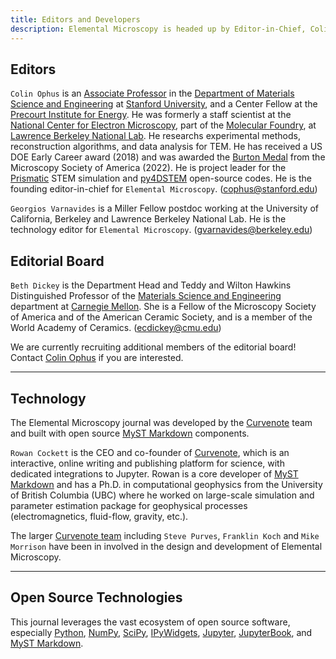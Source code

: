 ```yaml
---
title: Editors and Developers
description: Elemental Microscopy is headed up by Editor-in-Chief, Colin Ophus and is part of the Microscopy Society of America.
---
```


## Editors

`Colin Ophus` is an [Associate Professor](https://colab.stanford.edu/people) in the [Department of Materials Science and Engineering](https://mse.stanford.edu/) at [Stanford University](https://www.stanford.edu/), and a Center Fellow at the [Precourt Institute for Energy](https://energy.stanford.edu/). He was formerly a staff scientist at the [National Center for Electron Microscopy](https://foundry.lbl.gov/about/facilities/the-national-center-for-electron-microscopy-ncem/), part of the [Molecular Foundry](https://foundry.lbl.gov/), at [Lawrence Berkeley National Lab](https://www.lbl.gov/). He researchs experimental methods, reconstruction algorithms, and data analysis for TEM. He has received a US DOE Early Career award (2018) and was awarded the [Burton Medal](https://www.microscopy.org/awards/bios/burton_physical_2022.cfm) from the Microscopy Society of America (2022). He is project leader for the [Prismatic](https://prism-em.com/) STEM simulation and [py4DSTEM](https://github.com/py4dstem/py4DSTEM) open-source codes. He is the founding editor-in-chief for `Elemental Microscopy`. (cophus@stanford.edu)


`Georgios Varnavides` is a Miller Fellow postdoc working at the University of California, Berkeley and Lawrence Berkeley National Lab. He is the technology editor for `Elemental Microscopy`. (gvarnavides@berkeley.edu)


## Editorial Board


`Beth Dickey` is the Department Head and Teddy and Wilton Hawkins Distinguished Professor of the [Materials Science and Engineering](https://www.mse.engineering.cmu.edu/index.html) department at [Carnegie Mellon](https://www.cmu.edu/). She is a Fellow of the Microscopy Society of America and of the American Ceramic Society, and is a member of the World Academy of Ceramics. (ecdickey@cmu.edu)


We are currently recruiting additional members of the editorial board! Contact [Colin Ophus](mailto:cophus@stanford.edu) if you are interested.

---

## Technology

The Elemental Microscopy journal was developed by the [Curvenote](https://curvenote.com/mission) team and built with open source [MyST Markdown](https://mystmd.org) components.

`Rowan Cockett` is the CEO and co-founder of [Curvenote](https://curvenote.com), which is an interactive, online writing and publishing platform for science, with dedicated integrations to Jupyter. Rowan is a core developer of [MyST Markdown](https://mystmd.org/) and has a Ph.D. in computational geophysics from the University of British Columbia (UBC) where he worked on large-scale simulation and parameter estimation package for geophysical processes (electromagnetics, fluid-flow, gravity, etc.).

The larger [Curvenote team](https://curvenote.com/mission) including `Steve Purves`, `Franklin Koch` and `Mike Morrison` have been in involved in the design and development of Elemental Microscopy.

---

## Open Source Technologies

This journal leverages the vast ecosystem of open source software, especially [Python](https://python.org), [NumPy](https://numpy.org), [SciPy](https://scipy.org), [IPyWidgets](https://ipywidgets.readthedocs.io), [Jupyter](https://jupyter.org), [JupyterBook](https://jupyterbook.org), and [MyST Markdown](https://mystmd.org).
